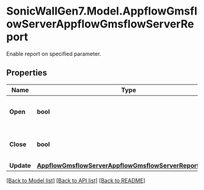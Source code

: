 # SonicWallGen7.Model.AppflowGmsflowServerAppflowGmsflowServerReport
Enable report on specified parameter.

## Properties

Name | Type | Description | Notes
------------ | ------------- | ------------- | -------------
**Open** | **bool** | Enable report on connection OPEN. | [optional] 
**Close** | **bool** | Enable report on connection CLOSE. | [optional] 
**Update** | [**AppflowGmsflowServerAppflowGmsflowServerReportUpdate**](AppflowGmsflowServerAppflowGmsflowServerReportUpdate.md) |  | [optional] 

[[Back to Model list]](../README.md#documentation-for-models) [[Back to API list]](../README.md#documentation-for-api-endpoints) [[Back to README]](../README.md)

